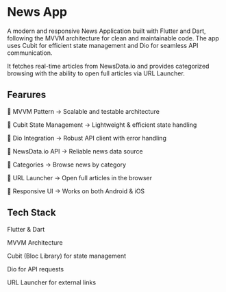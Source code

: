 # News App

A modern and responsive News Application built with Flutter and Dart, following the MVVM architecture for clean and maintainable code. The app uses Cubit for efficient state management and Dio for seamless API communication.

It fetches real-time articles from NewsData.io
 and provides categorized browsing with the ability to open full articles via URL Launcher.

## Fearures

🔹 MVVM Pattern → Scalable and testable architecture

🔹 Cubit State Management → Lightweight & efficient state handling

🔹 Dio Integration → Robust API client with error handling

🔹 NewsData.io API → Reliable news data source

🔹 Categories → Browse news by category

🔹 URL Launcher → Open full articles in the browser

🔹 Responsive UI → Works on both Android & iOS

## Tech Stack

Flutter & Dart

MVVM Architecture

Cubit (Bloc Library) for state management

Dio for API requests

URL Launcher for external links

